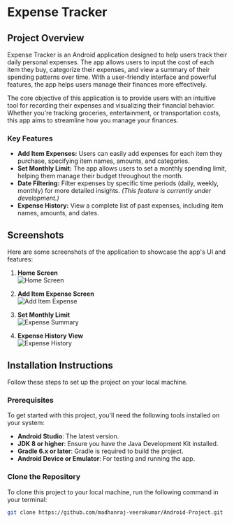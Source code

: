 # Expense Tracker

## Project Overview

Expense Tracker is an Android application designed to help users track their daily personal expenses. The app allows users to input the cost of each item they buy, categorize their expenses, and view a summary of their spending patterns over time. With a user-friendly interface and powerful features, the app helps users manage their finances more effectively.

The core objective of this application is to provide users with an intuitive tool for recording their expenses and visualizing their financial behavior. Whether you're tracking groceries, entertainment, or transportation costs, this app aims to streamline how you manage your finances.

### Key Features
- **Add Item Expenses:** Users can easily add expenses for each item they purchase, specifying item names, amounts, and categories.
- **Set Monthly Limit:** The app allows users to set a monthly spending limit, helping them manage their budget throughout the month.
- **Date Filtering:** Filter expenses by specific time periods (daily, weekly, monthly) for more detailed insights. *(This feature is currently under development.)*
- **Expense History:** View a complete list of past expenses, including item names, amounts, and dates.

## Screenshots

Here are some screenshots of the application to showcase the app's UI and features:

1. **Home Screen**  
   ![Home Screen](assets/screenshots/home_screen.png)
   
2. **Add Item Expense Screen**  
   ![Add Item Expense](assets/screenshots/add_item_expense.png)

3. **Set Monthly Limit**  
   ![Expense Summary](assets/screenshots/monthly_limit.png)

4. **Expense History View**  
   ![Expense History](assets/screenshots/expense_history.png)

## Installation Instructions

Follow these steps to set up the project on your local machine.

### Prerequisites

To get started with this project, you'll need the following tools installed on your system:

- **Android Studio**: The latest version.
- **JDK 8 or higher**: Ensure you have the Java Development Kit installed.
- **Gradle 6.x or later**: Gradle is required to build the project.
- **Android Device or Emulator**: For testing and running the app.

### Clone the Repository

To clone this project to your local machine, run the following command in your terminal:

```bash
git clone https://github.com/madhanraj-veerakumar/Android-Project.git
